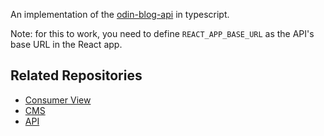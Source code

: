 An implementation of the [odin-blog-api](https://github.com/LedaThemis/odin-blog-api) in typescript.

Note: for this to work, you need to define `REACT_APP_BASE_URL` as the API's base URL in the React app.

## Related Repositories

-   [Consumer View](https://github.com/ledaThemis/odin-blog)
-   [CMS](https://github.com/ledaThemis/odin-blog-cms)
-   [API](https://github.com/ledaThemis/odin-blog-api)
